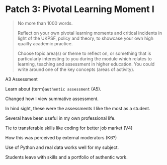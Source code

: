 # Patch 3: Pivotal Learning Moment I

> No more than 1000 words.
>
> Reflect on your own pivotal learning moments and critical incidents in light
> of the UKPSF, policy and theory, to showcase your own high quailty academic
> practice.
>
> Choose topic area(s) or theme to reflect on, or something that is particularly
> interesting to you during the module which relates to learning, teaching and
> assessment in higher education. You could write around one of the key concepts
> (areas of activity).

A3 Assessment

Learn about {term}`authentic assessment` (A5).

Changed how I view summative assessment.

In hind sight, these were the assessments I like the most as a student.

Several have been useful in my own professional life.

Tie to transferable skills like coding for better job market (V4)

How this was perceived by external moderators (K6?)

Use of Python and real data works well for my subject.

Students leave with skills and a portfolio of authentic work.
